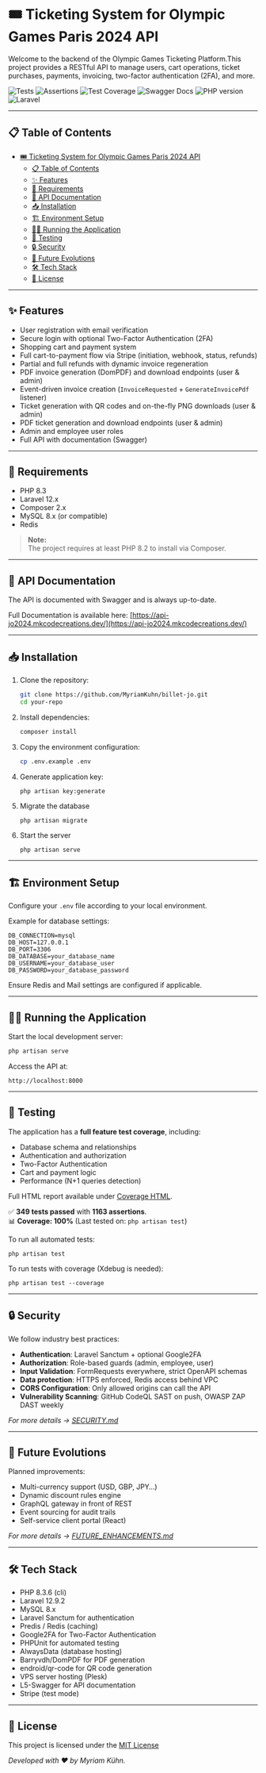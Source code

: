# 🎟️ Ticketing System for Olympic Games Paris 2024 API

Welcome to the backend of the Olympic Games Ticketing Platform.This project provides a RESTful API to manage users, cart operations, ticket purchases, payments, invoicing, two-factor authentication (2FA), and more.

![Tests](https://img.shields.io/badge/tests-349_passed-4caf50.svg) ![Assertions](https://img.shields.io/badge/assertions-1163_success-2196f3.svg) ![Test Coverage](https://img.shields.io/badge/coverage-100%25-darkgreen) ![Swagger Docs](https://img.shields.io/badge/Swagger%20Docs-Available-brightgreen)
![PHP version](https://img.shields.io/badge/php-8.3-blue) ![Laravel](https://img.shields.io/badge/laravel-12-red)

---

## 📋 Table of Contents

- [🎟️ Ticketing System for Olympic Games Paris 2024 API](#️-ticketing-system-for-olympic-games-paris-2024-api)
  - [📋 Table of Contents](#-table-of-contents)
  - [✨ Features](#-features)
  - [🔧 Requirements](#-requirements)
  - [📘 API Documentation](#-api-documentation)
  - [📥 Installation](#-installation)
  - [🏗️ Environment Setup](#️-environment-setup)
  - [🏃‍♂️ Running the Application](#️-running-the-application)
  - [🧪 Testing](#-testing)
  - [🔒 Security](#-security)
  - [🚀 Future Evolutions](#-future-evolutions)
  - [🛠️ Tech Stack](#️-tech-stack)
  - [📜 License](#-license)

---

## ✨ Features

- User registration with email verification
- Secure login with optional Two-Factor Authentication (2FA)
- Shopping cart and payment system
- Full cart-to-payment flow via Stripe (initiation, webhook, status, refunds)
- Partial and full refunds with dynamic invoice regeneration
- PDF invoice generation (DomPDF) and download endpoints (user & admin)
- Event-driven invoice creation (`InvoiceRequested` + `GenerateInvoicePdf` listener)
- Ticket generation with QR codes and on-the-fly PNG downloads (user & admin)
- PDF ticket generation and download endpoints (user & admin)
- Admin and employee user roles
- Full API with documentation (Swagger)

--- 

## 🔧 Requirements

- PHP 8.3
- Laravel 12.x
- Composer 2.x
- MySQL 8.x (or compatible)
- Redis

> **Note:**  
> The project requires at least PHP 8.2 to install via Composer.

---

## 📘 API Documentation

The API is documented with Swagger and is always up-to-date.

Full Documentation is available here:
[https://api-jo2024.mkcodecreations.dev/](https://api-jo2024.mkcodecreations.dev/)

---

## 📥 Installation

1. Clone the repository:
    ```bash
    git clone https://github.com/MyriamKuhn/billet-jo.git
    cd your-repo
    ```
2. Install dependencies:
    ```bash
    composer install
    ```
3. Copy the environment configuration:
    ```bash
    cp .env.example .env
    ```
4. Generate application key:
    ```bash
    php artisan key:generate
    ```
5. Migrate the database
   ```
   php artisan migrate
   ```
6. Start the server
   ```
   php artisan serve
   ```

---

## 🏗️ Environment Setup

Configure your `.env` file according to your local environment.

Example for database settings:
```
DB_CONNECTION=mysql
DB_HOST=127.0.0.1
DB_PORT=3306
DB_DATABASE=your_database_name
DB_USERNAME=your_database_user
DB_PASSWORD=your_database_password
```
Ensure Redis and Mail settings are configured if applicable.

---

## 🏃‍♂️ Running the Application

Start the local development server:

```bash
php artisan serve
```
Access the API at:
```
http://localhost:8000
```

---

## 🧪 Testing

The application has a **full feature test coverage**, including:

- Database schema and relationships
- Authentication and authorization
- Two-Factor Authentication
- Cart and payment logic
- Performance (N+1 queries detection)

Full HTML report available under [Coverage HTML](https://myriamkuhn.github.io/billet-jo/).  

✅ **349 tests passed** with **1163 assertions**.  
📊 **Coverage: 100%**
(Last tested on: `php artisan test`)

To run all automated tests:
```
php artisan test
```
To run tests with coverage (Xdebug is needed):
```
php artisan test --coverage
```

---

## 🔒 Security

We follow industry best practices:
- **Authentication**: Laravel Sanctum + optional Google2FA
- **Authorization**: Role-based guards (admin, employee, user)
- **Input Validation**: FormRequests everywhere, strict OpenAPI schemas
- **Data protection**: HTTPS enforced, Redis access behind VPC
- **CORS Configuration**: Only allowed origins can call the API
- **Vulnerability Scanning**: GitHub CodeQL SAST on push, OWASP ZAP DAST weekly

_For more details → [SECURITY.md](./SECURITY.md)_

---

## 🚀 Future Evolutions

Planned improvements:
- Multi-currency support (USD, GBP, JPY…)  
- Dynamic discount rules engine  
- GraphQL gateway in front of REST  
- Event sourcing for audit trails  
- Self-service client portal (React)

_For more details → [FUTURE_ENHANCEMENTS.md](./FUTURE_ENHANCEMENTS.md)_

---

## 🛠️ Tech Stack

- PHP 8.3.6 (cli)
- Laravel 12.9.2
- MySQL 8.x
- Laravel Sanctum for authentication
- Predis / Redis (caching)
- Google2FA for Two-Factor Authentication
- PHPUnit for automated testing
- AlwaysData (database hosting)
- Barryvdh/DomPDF for PDF generation
- endroid/qr-code for QR code generation  
- VPS server hosting (Plesk)
- L5-Swagger for API documentation
- Stripe (test mode)

---

## 📜 License

This project is licensed under the [MIT License](https://opensource.org/licenses/MIT)

*Developed with ❤️ by Myriam Kühn.*
